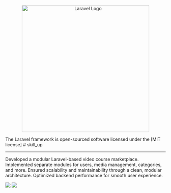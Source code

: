 <p align="center"><a href="https://laravel.com" target="_blank"><img src="https://raw.githubusercontent.com/laravel/art/master/logo-lockup/5%20SVG/2%20CMYK/1%20Full%20Color/laravel-logolockup-cmyk-red.svg" width="400" alt="Laravel Logo"></a></p>
The Laravel framework is open-sourced software licensed under the [MIT license]
#   s k i l l _ u p 
<hr>
<p>
     Developed a modular Laravel-based video course marketplace.
Implemented separate modules for users, media management, categories, and more.
Ensured scalability and maintainability through a clean, modular architecture.
Optimized backend performance for smooth user experience.
</p>
<img src="https://github.com/user-attachments/assets/45a52ad3-717a-4019-8bd8-b21dd65acb91">
<img src="https://github.com/user-attachments/assets/f253fb11-1ee4-4f24-8883-5524e5c2568e">

